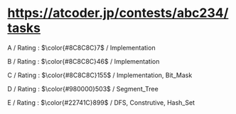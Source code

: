 # https://atcoder.jp/contests/abc234/tasks

A / Rating : $\color{#8C8C8C}7$ / Implementation

B / Rating : $\color{#8C8C8C}46$ / Implementation

C / Rating : $\color{#8C8C8C}155$ / Implementation, Bit_Mask

D / Rating : $\color{#980000}503$ / Segment_Tree

E / Rating : $\color{#22741C}899$ / DFS, Construtive, Hash_Set
